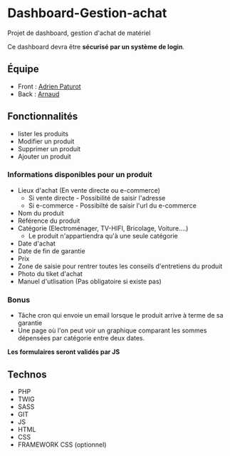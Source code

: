 # Dashboard-Gestion-achat

Projet de dashboard, gestion d'achat de matériel

Ce dashboard devra être **sécurisé par un système de login**.

## Équipe
+ Front : [Adrien Paturot](https://github.com/apgit33)
+ Back  : [Arnaud](https://github.com/Arnaud1709)


## Fonctionnalités

+ lister les produits
+ Modifier un produit
+ Supprimer un produit
+ Ajouter un produit


### Informations disponibles pour un produit

+ Lieux d'achat (En vente directe ou e-commerce)
    + Si vente directe - Possibilité de saisir l'adresse
    + Si e-commerce - Possibilté de saisir l'url du e-commerce
+ Nom du produit
+ Référence du produit
+ Catégorie (Electroménager, TV-HIFI, Bricolage, Voiture....)
    + Le produit n'appartiendra qu'à une seule catégorie
+ Date d'achat
+ Date de fin de garantie
+ Prix
+ Zone de saisie pour rentrer toutes les conseils d'entretiens du produit
+ Photo du tiket d'achat
+ Manuel d'utlisation (Pas obligatoire si existe pas)


### Bonus

+ Tâche cron qui envoie un email lorsque le produit arrive à terme de sa garantie
+ Une page où l'on peut voir un graphique comparant les sommes dépensées par catégorie entre deux dates.


**Les formulaires seront validés par JS**

## Technos

+ PHP
+ TWIG
+ SASS
+ GIT
+ JS
+ HTML
+ CSS
+ FRAMEWORK CSS (optionnel)
